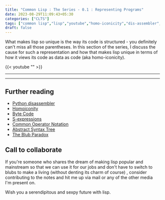 ```yaml
---
title: "Common Lisp : The Series - 0.1 : Representing Programs"
date: 2023-08-29T11:09:43+05:30
categories: ["CLTS"]
tags: ["common lisp","lisp","youtube","homo-iconicity","dis-assembler","python","lists","trees","parentheses","s-expression","infix","prefix"]
draft: false
---
```


What makes lisp so unique is the way its code is structured - you
definitely can't miss all those parentheses. In this section of the
series, I discuss the cause for such a representation and how that
makes lisp unique in terms of how it views its code as data as code (aka homo-iconicity).

{{< youtube "" >}}  

---
---
	
## Further reading

 - [Python disassembler](https://docs.python.org/3/library/dis.html)
 - [Homoiconity](  https://en.wikipedia.org/wiki/Homoiconicity )
 - [Byte Code](https://en.wikipedia.org/wiki/Bytecode)
 - [S-expressions](https://en.wikipedia.org/wiki/S-expression)
 - [Common Operator Notation](https://en.wikipedia.org/wiki/Common_operator_notation)
 - [Abstract Syntax Tree](https://en.wikipedia.org/wiki/Abstract_syntax_tree)
 - [The Blub Paradox](https://wiki.c2.com/?BlubParadox)

## Call to collaborate

If you're someone who shares the dream of making lisp popular and
mainstream so that we can use it for our jobs and don't have to switch
to blubs to make a living (without denting its charm of course) ,
consider contributing to the notes and hit me up via mail or any of
the other media I'm present on.  

Wish you a serendipitous and sexpy future with lisp.  

